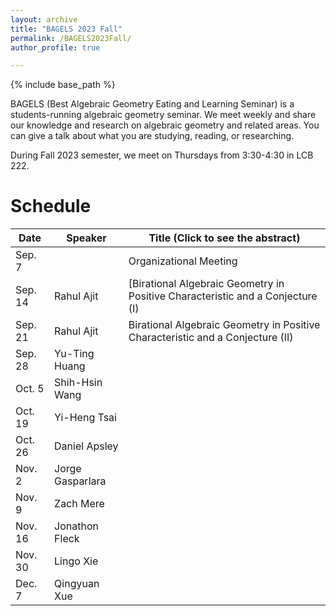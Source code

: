 ```yaml
---
layout: archive
title: "BAGELS 2023 Fall"
permalink: /BAGELS2023Fall/
author_profile: true

---
```


{% include base_path %}


BAGELS (Best Algebraic Geometry Eating and Learning Seminar) is a students-running algebraic geometry seminar. We meet weekly and share our knowledge and research on algebraic geometry and related areas. You can give a talk about what you are studying, reading, or researching. 

During Fall 2023 semester, we meet on Thursdays from 3:30-4:30 in LCB 222.

Schedule
======

| Date    | Speaker          | Title (Click to see the abstract)                                              |
|---------|------------------|--------------------------------------------------------------------------------|
| Sep. 7  |                  | Organizational Meeting                                                         |
| Sep. 14 | Rahul Ajit       | [Birational Algebraic Geometry in Positive Characteristic and a Conjecture (I) |
| Sep. 21 | Rahul Ajit       | Birational Algebraic Geometry in Positive Characteristic and a Conjecture (II) |
| Sep. 28 | Yu-Ting Huang    |                                                                                |
| Oct. 5  | Shih-Hsin Wang   |                                                                                |
| Oct. 19 | Yi-Heng Tsai     |                                                                                |
| Oct. 26 | Daniel Apsley    |                                                                                |
| Nov. 2  | Jorge Gasparlara |                                                                                |
| Nov. 9  | Zach Mere        |                                                                                |
| Nov. 16 | Jonathon Fleck   |                                                                                |
| Nov. 30 | Lingo Xie        |                                                                                |
| Dec. 7  | Qingyuan Xue     |                                                                                |
